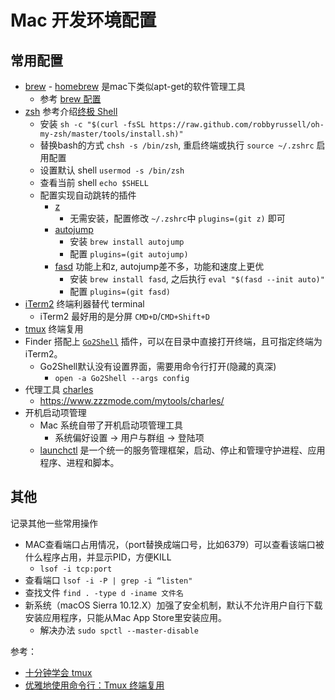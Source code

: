 # Mac 开发环境配置

## 常用配置

- [brew](https://brew.sh/) - [homebrew](https://github.com/Homebrew/homebrew) 是mac下类似apt-get的软件管理工具
  - 参考 [brew 配置](./brew.html)
- [zsh](https://ohmyz.sh/) 参考介绍[终极 Shell](https://zhuanlan.zhihu.com/p/19556676)
  - 安装 `sh -c "$(curl -fsSL https://raw.github.com/robbyrussell/oh-my-zsh/master/tools/install.sh)"`
  - 替换bash的方式 `chsh -s /bin/zsh`, 重启终端或执行 `source ~/.zshrc` 启用配置
  - 设置默认 shell `usermod -s /bin/zsh`
  - 查看当前 shell `echo $SHELL`
  - 配置实现自动跳转的插件
    - [z](https://github.com/rupa/z)
      - 无需安装，配置修改 `~/.zshrc`中 `plugins=(git z)` 即可
    - [autojump](https://github.com/joelthelion/autojump)
      - 安装 `brew install autojump`
      - 配置 `plugins=(git autojump)`
    - [fasd](https://github.com/clvv/fasd) 功能上和z, autojump差不多，功能和速度上更优
      - 安装 `brew install fasd`, 之后执行 `eval "$(fasd --init auto)"`
      - 配置 `plugins=(git fasd)`
- [iTerm2](https://iterm2.com/) 终端利器替代 terminal
  - iTerm2 最好用的是分屏 `CMD+D`/`CMD+Shift+D`
- [tmux](https://www.cnblogs.com/kaiye/p/6275207.html) 终端复用
- Finder 搭配上 [`Go2Shell`](https://zipzapmac.com/Go2Shell) 插件，可以在目录中直接打开终端，且可指定终端为iTerm2。
  - Go2Shell默认没有设置界面，需要用命令行打开(隐藏的真深)
    - `open -a Go2Shell --args config`
  <!-- ![go2shell-config](../img/go2shell-config.png) -->
- 代理工具 [charles](https://www.charlesproxy.com/)
  - https://www.zzzmode.com/mytools/charles/
- 开机启动项管理
  - Mac 系统自带了开机启动项管理工具
    - 系统偏好设置 -> 用户与群组 -> 登陆项
  - [launchctl](https://www.jianshu.com/p/b65c1d339eec) 是一个统一的服务管理框架，启动、停止和管理守护进程、应用程序、进程和脚本。

## 其他

记录其他一些常用操作

- MAC查看端口占用情况，（port替换成端口号，比如6379）可以查看该端口被什么程序占用，并显示PID，方便KILL
  - `lsof -i tcp:port`
- 查看端口 `lsof -i -P | grep -i “listen"`
- 查找文件
  `find . -type d -iname 文件名`
- 新系统（macOS Sierra 10.12.X）加强了安全机制，默认不允许用户自行下载安装应用程序，只能从Mac App Store里安装应用。
  - 解决办法 `sudo spctl --master-disable`

参考：

- [十分钟学会 tmux](https://www.cnblogs.com/kaiye/p/6275207.html)
- [优雅地使用命令行：Tmux 终端复用](https://harttle.land/2015/11/06/tmux-startup.html)
